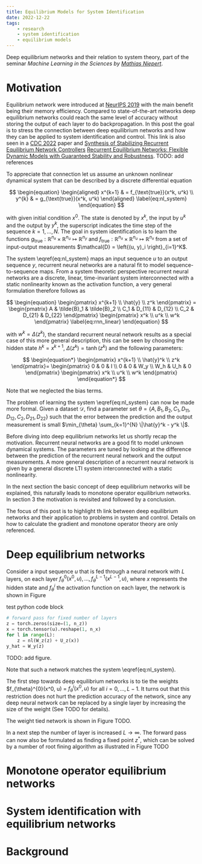 ```yaml
---
title: Equilibrium Models for System Identification
date: 2022-12-22
tags:
    - research
    - system identification
    - equilibrium models
---
```

Deep equilibrium networks and their relation to system theory, part of the seminar *Machine Learning in the Sciences by [Mathias Niepert](http://www.matlog.net)*. 

<!-- The code for the examples shown is available on [GitHub](https://github.com/Dany-L/RenForSysId) -->

# Motivation
Equilibrium network were introduced at [NeurIPS 2019](https://proceedings.neurips.cc/paper/2019/hash/01386bd6d8e091c2ab4c7c7de644d37b-Abstract.html) with the main benefit being their memory efficiency. Compared to state-of-the-art networks deep equilibrium networks could reach the same level of accuracy without storing the output of each layer to do backpropagation. In this post the goal is to stress the connection between deep equilibrium networks and how they can be applied to system identification and control. This link is also seen in a [CDC 2022]() paper and [Synthesis of Stabilizing Recurrent Equilibrium Network Controllers]() [Recurrent Equilibrium Networks: Flexible Dynamic Models with Guaranteed Stability and Robustness]().
TODO: add references

To appreciate that connection let us assume an unknown nonlinear dynamical system that can be described by a discrete differential equation 

$$
\begin{equation}
    \begin{aligned}
    x^{k+1} & = f_{\text{true}}(x^k, u^k) \\
    y^{k} & = g_{\text{true}}(x^k, u^k)
    \end{aligned}
\label{eq:nl_system}
\end{equation}
$$

with given initial condition $x^0$. The state is denoted by $x^k$, the input by $u^k$ and the output by $y^k$, the superscript indicates the time step of the sequence $k=1, \ldots, N$. The goal in system identification is to learn the functions $g_{\text{true}}: \mathbb{R}^{n_x} \times \mathbb{R}^{n_u} \mapsto \mathbb{R}^{n_y}$ and $f_{\text{true}}: \mathbb{R}^{n_x} \times \mathbb{R}^{n_u} \mapsto \mathbb{R}^{n_x}$ from a set of input-output measurements $\mathcal{D} = \left{(u, y)_i \right}_{i=1}^K$.

The system \eqref{eq:nl_system} maps an input sequence $u$ to an output sequence $y$, recurrent neural networks are a natural fit to model sequence-to-sequence maps. From a system theoretic perspective recurrent neural networks are a discrete, linear, time-invariant system interconnected with a static nonlinearity known as the activation function, a very general formulation therefore follows as

$$
\begin{equation}
    \begin{pmatrix}
        x^{k+1} \\
        \hat{y} \\
        z^k 
    \end{pmatrix} =
    \begin{pmatrix}
        A & \tilde{B}_1 & \tilde{B}_2 \\
        C_1 & D_{11} & D_{12} \\
        C_2 & D_{21} & D_{22} 
    \end{pmatrix}
    \begin{pmatrix}
        x^k \\
        u^k \\
        w^k
    \end{pmatrix}
    \label{eq:rnn_linear}
\end{equation}
$$

with $w^k = \Delta(z^k)$, the standard recurrent neural network results as a special case of this more general description, this can be seen by choosing the hidden state $h^{k} = x^{k+1}$, $\Delta(z^k) = \tanh(z^k)$ and the following parameters:

$$
\begin{equation*}
    \begin{pmatrix}
        x^{k+1} \\
        \hat{y}^k \\
        z^k 
    \end{pmatrix}=
    \begin{pmatrix}
        0 & 0 & I \\
        0 & 0 & W_y \\
        W_h & U_h & 0
    \end{pmatrix}
    \begin{pmatrix}
        x^k \\
        u^k \\
        w^k
    \end{pmatrix}
\end{equation*}
$$

Note that we neglected the bias terms.

The problem of learning the system \eqref{eq:nl_system} can now be made more formal. Given a dataset $\mathcal{D}$, find a parameter set $\theta = \{A, B_1, B_2, C_1, D_{11}, D_{12}, C_2, D_{21}, D_{22} \}$ such that the error between the prediction and the output measurement is small $\min_{\theta} \sum_{k=1}^{N} \|\hat{y}^k - y^k \|$.

Before diving into deep equilibrium networks let us shortly recap the motivation. Recurrent neural networks are a good fit to model unknown dynamical systems. The parameters are tuned by looking at the difference between the prediction of the recurrent neural network and the output measurements. A more general description of a recurrent neural network is given by a general discrete LTI system interconnected with a static nonlinearity.

In the next section the basic concept of deep equilibrium networks will be explained, this naturally leads to monotone operator equilibrium networks. In section 3 the motivation is revisited and followed by a conclusion.

The focus of this post is to highlight th link between deep equilibrium networks and their application to problems in system and control. Details on how to calculate the gradient and monotone operator theory are only referenced.

# Deep equilibrium networks
Consider a input sequence $u$ that is fed through a neural network with $L$ layers, on each layer $f_{\theta}^{0}(x^0, u), \ldots, f_{\theta}^{L-1}(x^{L-1}, u)$, where $x$ represents the hidden state and $f_{\theta}^i$ the activation function on each layer, the network is shown in Figure 

<script type="text/tikz">
  \begin{tikzpicture}
    \draw (0,0) circle (1in);
  \end{tikzpicture}
</script>

test python code block

```python
# forward pass for fixed number of layers
z = torch.zeros(size=(1, n_z))
x = torch.tensor(u).reshape(1, n_x)
for l in range(L):
    z = nl(W_z(z) + U_z(x))
y_hat = W_y(z)
```

<!-- <script type="text/tikz">
\tikzset{
    dotted_block/.style={
        draw=black!30!white, 
        dashed,
        inner ysep=2mm,
        inner xsep=10mm, 
        rectangle, 
        rounded corners
    },
    block/.style={
        draw,
        rectangle,
        rounded corners,
        minimum height=2em,
        minimum width=2em
    },
    operator/.style={
        draw,
        circle,
        thin,
        minimum height=1em,
	   inner sep=1pt
    },
    weight/.style={
        draw,
        thin,
        rounded corners,
        rectangle,
        %minimum height=2em,
        %minimum width=4em
    },
    value/.style={
        draw,
        thin,
        rectangle,
        %minimum height=2em,
        %minimum width=3em
    },
    gain/.style={
        regular polygon, 
        regular polygon sides=3,
        draw, 
        fill=white, 
        text width=1em,
        inner sep=1mm, 
        outer sep=0mm,
        shape border rotate=-90
    },
    concat/.style={
        draw,
        shape=circle, 
        fill=black,
        %minimum height=0.5em,
	   inner sep=0pt
    },
}
\begin{tikzpicture}[node distance = 0.25cm and 0.5cm, auto, align=center]    
    % blocks
    \node[] (input) {};
    \node[block, right= of input] (G) {
        \node[] (inL1) {};
        \node[block, right= of inL1] (L1) {$f_{\theta}^{[0]}(z_{1:T}^0; x_{1:T})$};
        \node[right= of L1] (outL1) {};
        \node[above= of L1] (inX) {};

        \node[right= of outL1] (dots) {$\cdots$};

        \node[right= of dots] (inLL) {};
        \node[block, right= of inLL] (LL) {$f_{\theta}^{[L-1]}(z_{1:T}^{L-1}; x_{1:T})$};
        \node[right= of LL] (outLL) {};
        \node[above= of LL] (inXL) {};
        
        
        % Input and outputs coordinates
        
        % lines
        \draw[->] (inX) node[right] {$x_{1:T}$} -- (L1.north);
        \draw[->] (inL1) node[above] {$z_{1:T}^0$} -- (L1);
        \draw[->] (L1)  --  (outL1) node[above] {$z^1_{1:T}$};
        \draw[->] (inXL) node[right] {$x_{1:T}$} -- (LL.north);
        \draw[->] (inLL) node[above] {$z_{1:T}^{L-1}$} -- (LL);
        \draw[->] (LL) -- (outLL) node[above] {$z_{1:T}^L$};  
    };
    \node at (G.north) [above] {$\mathcal{S}_{\operatorname{DEQ}}$};
    \node[right= of G] (output) {};
    
    % Input and outputs coordinates
    
    % lines
    \draw[->] (input)  node[above] {$x_{1:T}, z_{1:T}^0$} -- (G);
    \begin{onlyenv}<1-3>
        \draw[->] (G) -- (output) node[above] {$z_{1:T}^L$} ;    
    \end{onlyenv}
    \begin{onlyenv}<4->
        \draw[->] (G) -- (output) node[above] {$z_{1:T}^*$} ;    
    \end{onlyenv}
\end{tikzpicture}
</script> -->

TODO: add figure. 

Note that such a network matches the system \eqref{eq:nl_system}.

The first step towards deep equilibrium networks is to tie the weights $f_{\theta}^{0}(x^0, u) = $f_{\theta}^{i}(x^0, u)$ for all $i=0, \ldots, L-1$. It turns out that this restriction does not hurt the prediction accuracy of the network, since any deep neural network can be replaced by a single layer by increasing the size of the weight (See TODO for details).

The weight tied network is shown in Figure TODO.

In a next step the number of layer is increased $L \to \infty$. The forward pass can now also be formulated as finding a fixed point $z^*$, which can be solved by a number of root fining algorithm as illustrated in Figure TODO

# Monotone operator equilibrium networks

# System identification with equilibrium networks


# Background

<!-- 
## Cart pole example
The discretized inverted pendulum can be described by the state space representation
$$
\begin{align}
P & \left\{
\begin{aligned} 
    x^{k+1} & = 
    \begin{pmatrix}
        1 & \delta \\
        \frac{g \delta}{l} & 1 - \frac{\mu \delta}{m l^2}
    \end{pmatrix}
    x^k
    \begin{pmatrix}
        0 \\
        -\frac{g\delta}{l}
    \end{pmatrix}
    u^k
    \begin{pmatrix}
        0 \\
        \frac{\delta}{ml^2}
    \end{pmatrix}
    w^k \\
    y^k & = 
    \begin{pmatrix}
        1 & 0
    \end{pmatrix} x^k \\
    z^k & = 
    \begin{pmatrix}
        1 & 0
    \end{pmatrix}
    x^k
\end{aligned} \right. \label{eq:linear_inv_pend}\\
w^k & = \Delta(z^k) = z^k - \sin(z^k) \label{eq:nonlinear_inv_pend}
\end{align}
$$
where $\delta = 0.001$ is the sampling time, $g$ is the gravitational constant, $l$ the length of the rod and $m$ the mass. Common nonlinearities \eqref{eq:nonlinear_inv_pend} for neural networks are $\tanh(\cdot)$, $\operatorname{ReLU}(\cdot)$ or $\operatorname{LeakyReLU}(\cdot)$.
## Discrete linear time-invariant systems with nonlinear disturbance

$$
\begin{align}
    G & \left\{ \begin{aligned}
        x^{k+1} & = A x^k + B_1 u^k + B_2 w^k \\
        y^k & = C_1 x^k + D_{11} u^k + D_{12} w^k \\
        z^k & = C_2 x^k + D_{21} u^k + D_{22} w^k
    \end{aligned} \right.\\
    w^k & = \Delta(z^k)
\end{align}
$$ -->
